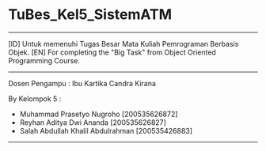 # TuBes_Kel5_SistemATM

------------------------------------------------------------------------------

[ID] Untuk memenuhi Tugas Besar Mata Kuliah Pemrograman Berbasis Objek.
[EN] For completing the "Big Task" from Object Oriented Programming Course.

------------------------------------------------------------------------------

Dosen Pengampu : Ibu Kartika Candra Kirana

By Kelompok 5 :
  - Muhammad Prasetyo Nugroho                         [200535626872]
  - Reyhan Aditya Dwi Ananda                          [200535626827]
  - Salah Abdullah Khalil Abdulrahman                 [200535426883]

------------------------------------------------------------------------------
  
